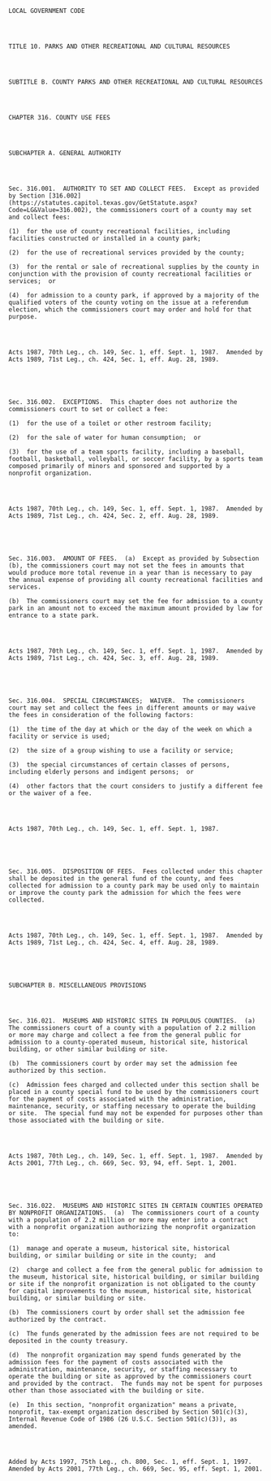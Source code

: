 ﻿
    
    
    	
    					
    
    
    LOCAL GOVERNMENT CODE
    
      
    
    
    TITLE 10. PARKS AND OTHER RECREATIONAL AND CULTURAL RESOURCES
    
      
    
    
    SUBTITLE B. COUNTY PARKS AND OTHER RECREATIONAL AND CULTURAL RESOURCES
    
      
    
    
    CHAPTER 316. COUNTY USE FEES
    
      
    
    
    SUBCHAPTER A. GENERAL AUTHORITY
    
      
    
    
    Sec. 316.001.  AUTHORITY TO SET AND COLLECT FEES.  Except as provided by Section [316.002](https://statutes.capitol.texas.gov/GetStatute.aspx?Code=LG&Value=316.002), the commissioners court of a county may set and collect fees:
    
    (1)  for the use of county recreational facilities, including facilities constructed or installed in a county park; 
    
    (2)  for the use of recreational services provided by the county;
    
    (3)  for the rental or sale of recreational supplies by the county in conjunction with the provision of county recreational facilities or services;  or
    
    (4)  for admission to a county park, if approved by a majority of the qualified voters of the county voting on the issue at a referendum election, which the commissioners court may order and hold for that purpose.
    
    
    
    
    Acts 1987, 70th Leg., ch. 149, Sec. 1, eff. Sept. 1, 1987.  Amended by Acts 1989, 71st Leg., ch. 424, Sec. 1, eff. Aug. 28, 1989.
    
    
    
    
    
    Sec. 316.002.  EXCEPTIONS.  This chapter does not authorize the commissioners court to set or collect a fee:
    
    (1)  for the use of a toilet or other restroom facility;
    
    (2)  for the sale of water for human consumption;  or
    
    (3)  for the use of a team sports facility, including a baseball, football, basketball, volleyball, or soccer facility, by a sports team composed primarily of minors and sponsored and supported by a nonprofit organization.
    
    
    
    
    Acts 1987, 70th Leg., ch. 149, Sec. 1, eff. Sept. 1, 1987.  Amended by Acts 1989, 71st Leg., ch. 424, Sec. 2, eff. Aug. 28, 1989.
    
    
    
    
    
    Sec. 316.003.  AMOUNT OF FEES.  (a)  Except as provided by Subsection (b), the commissioners court may not set the fees in amounts that would produce more total revenue in a year than is necessary to pay the annual expense of providing all county recreational facilities and services.
    
    (b)  The commissioners court may set the fee for admission to a county park in an amount not to exceed the maximum amount provided by law for entrance to a state park.
    
    
    
    
    Acts 1987, 70th Leg., ch. 149, Sec. 1, eff. Sept. 1, 1987.  Amended by Acts 1989, 71st Leg., ch. 424, Sec. 3, eff. Aug. 28, 1989.
    
    
    
    
    
    Sec. 316.004.  SPECIAL CIRCUMSTANCES;  WAIVER.  The commissioners court may set and collect the fees in different amounts or may waive the fees in consideration of the following factors:
    
    (1)  the time of the day at which or the day of the week on which a facility or service is used;
    
    (2)  the size of a group wishing to use a facility or service;
    
    (3)  the special circumstances of certain classes of persons, including elderly persons and indigent persons;  or
    
    (4)  other factors that the court considers to justify a different fee or the waiver of a fee.
    
    
    
    
    Acts 1987, 70th Leg., ch. 149, Sec. 1, eff. Sept. 1, 1987.
    
    
    
    
    
    Sec. 316.005.  DISPOSITION OF FEES.  Fees collected under this chapter shall be deposited in the general fund of the county, and fees collected for admission to a county park may be used only to maintain or improve the county park the admission for which the fees were collected.
    
    
    
    
    Acts 1987, 70th Leg., ch. 149, Sec. 1, eff. Sept. 1, 1987.  Amended by Acts 1989, 71st Leg., ch. 424, Sec. 4, eff. Aug. 28, 1989.
    
    
    
    
    
    SUBCHAPTER B. MISCELLANEOUS PROVISIONS
    
      
    
    
    Sec. 316.021.  MUSEUMS AND HISTORIC SITES IN POPULOUS COUNTIES.  (a)  The commissioners court of a county with a population of 2.2 million or more may charge and collect a fee from the general public for admission to a county-operated museum, historical site, historical building, or other similar building or site.
    
    (b)  The commissioners court by order may set the admission fee authorized by this section.
    
    (c)  Admission fees charged and collected under this section shall be placed in a county special fund to be used by the commissioners court for the payment of costs associated with the administration, maintenance, security, or staffing necessary to operate the building or site.  The special fund may not be expended for purposes other than those associated with the building or site.
    
    
    
    
    Acts 1987, 70th Leg., ch. 149, Sec. 1, eff. Sept. 1, 1987.  Amended by Acts 2001, 77th Leg., ch. 669, Sec. 93, 94, eff. Sept. 1, 2001.
    
    
    
    
    
    Sec. 316.022.  MUSEUMS AND HISTORIC SITES IN CERTAIN COUNTIES OPERATED BY NONPROFIT ORGANIZATIONS.  (a)  The commissioners court of a county with a population of 2.2 million or more may enter into a contract with a nonprofit organization authorizing the nonprofit organization to:
    
    (1)  manage and operate a museum, historical site, historical building, or similar building or site in the county;  and
    
    (2)  charge and collect a fee from the general public for admission to the museum, historical site, historical building, or similar building or site if the nonprofit organization is not obligated to the county for capital improvements to the museum, historical site, historical building, or similar building or site.
    
    (b)  The commissioners court by order shall set the admission fee authorized by the contract.
    
    (c)  The funds generated by the admission fees are not required to be deposited in the county treasury.
    
    (d)  The nonprofit organization may spend funds generated by the admission fees for the payment of costs associated with the administration, maintenance, security, or staffing necessary to operate the building or site as approved by the commissioners court and provided by the contract.  The funds may not be spent for purposes other than those associated with the building or site.
    
    (e)  In this section, "nonprofit organization" means a private, nonprofit, tax-exempt organization described by Section 501(c)(3), Internal Revenue Code of 1986 (26 U.S.C. Section 501(c)(3)), as amended.
    
    
    
    
    Added by Acts 1997, 75th Leg., ch. 800, Sec. 1, eff. Sept. 1, 1997.  Amended by Acts 2001, 77th Leg., ch. 669, Sec. 95, eff. Sept. 1, 2001.
    
    
    
    
    				
